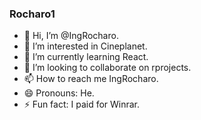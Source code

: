 ### Rocharo1
- 👋 Hi, I’m @IngRocharo.
- 👀 I’m interested in Cineplanet.
- 🌱 I’m currently learning React.
- 💞️ I’m looking to collaborate on rprojects.
- 📫 How to reach me IngRocharo.
- 😄 Pronouns: He.
- ⚡ Fun fact: I paid for Winrar.

<!-- 👋 Hi, I’m @IngRocharo
- 👀 I’m interested in ...
- 🌱 I’m currently learning ...
- 💞️ I’m looking to collaborate on ...
- 📫 How to reach me ...
- 😄 Pronouns: ...
- ⚡ Fun fact: ... -->

